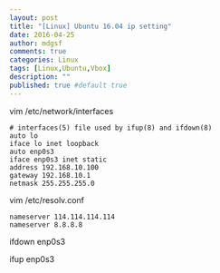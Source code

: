 ```yaml
---
layout: post
title: "[Linux] Ubuntu 16.04 ip setting"
date: 2016-04-25
author: mdgsf
comments: true
categories: Linux
tags: [Linux,Ubuntu,Vbox]
description: ""
published: true #default true
---
```


vim /etc/network/interfaces

```
# interfaces(5) file used by ifup(8) and ifdown(8)
auto lo
iface lo inet loopback
auto enp0s3
iface enp0s3 inet static
address 192.168.10.100
gateway 192.168.10.1
netmask 255.255.255.0
```

vim /etc/resolv.conf

```
nameserver 114.114.114.114
nameserver 8.8.8.8
```

ifdown enp0s3

ifup enp0s3

